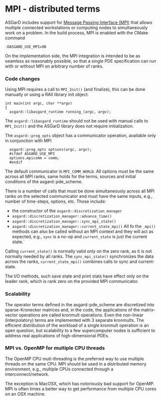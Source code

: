 # MPI - distributed terms

ASGarD includes support for [Message Passing Interface (MPI)](https://en.wikipedia.org/wiki/Message_Passing_Interface)
that allows multiple connected workstations or computing nodes to simultaneously work on a problem.
In the build process, MPI is enabled with the CMake command
```
-DASGARD_USE_MPI=ON
```
On the implementation side, the MPI integration is intended to be as seamless as reasonably possible,
so that a single PDE specification can run with or without MPI on arbitrary number of ranks.


### Code changes

Using MPI requires a call to `MPI_Init()` (and finalize), this can be done manually
or using a RAII library init object.
```
int main(int argc, char **argv)
{
  asgard::libasgard_runtime running_(argc, argv);
```
The `asgard::libasgard_runtime` should not be used with manual calls to `MPI_Init()`
and the ASGarD library does not require initialization.

The `asgard::prog_opts` object has a communicator operation, available only
in conjunction with MPI
```
  asgard::prog_opts options(argc, argv);
  #ifdef ASGARD_USE_MPI
  options.mpicomm = comm;
  #endif
```
The default communicator is `MPI_COMM_WORLD`.
All options must be the same across all MPI ranks, same holds for the terms, sources and initial
conditions of the asgard::pde_scheme.

There is a number of calls that must be done simultaneously across all MPI ranks on the selected communicator
and must have the same inputs, e.g., number of time-steps, options, etc.
Those include:
* the constructor of the `asgard::discretization_manager`
* `asgard::discretization_manager::advance_time()`
* `asgard::discretization_manager::sync_mpi_state()`
* `asgard::discretization_manager::current_state_mpi()`
All fo the `_mpi()` methods can also be called without an MPI context and they will act as expected,
e.g., `sync` is a no-op and `current_state` is just the current state.`

Calling `current_state()` is normally valid only on the zero rank, as it is not normally needed by all ranks.
The `sync_mpi_state()` synchronizes the data across the ranks, `current_state_mpi()` combines calls
to sync and current-state.

The I/O methods, such save state and print stats have effect only on the leader rank,
which is rank zero on the provided MPI communicator.

### Scalability

The operator terms defined in the asgard::pde_scheme are discretized into sparse-Kronecker matrices and,
in the code, the applications of the matrix-vector operations are called kronmult operations.
Even the non-linear (interpolatory) terms are implemented with 3 separate kronmults.
The efficient distribution of the workload of a single kronmult operation is an open question,
but scalability to a few supercomputer nodes is sufficient to address real
applications of high-dimensional PDEs.


### MPI vs. OpenMP for multiple CPU threads

The OpenMP CPU muti-threading is the preferred way to use multiple threads on the same CPU.
MPI should be used in a distributed memory environment, e.g., multiple CPUs connected
through a interconnect/network.

The exception is MacOSX, which has notoriously bad support for OpenMP.
MPI is often times a better way to get performance from multiple CPU cores on an OSX machine.
